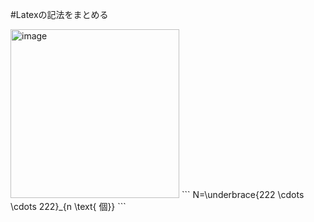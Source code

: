 #Latexの記法をまとめる

<img width="270" alt="image" src="https://github.com/tetsu-creater/latex_notation/assets/62786311/173675f6-c45b-4526-bed7-6c9f8e2409ca">
```
N=\underbrace{222 \cdots \cdots 222}_{n \text{ 個}}
```
